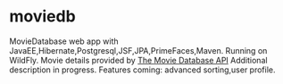 # moviedb
MovieDatabase web app with JavaEE,Hibernate,Postgresql,JSF,JPA,PrimeFaces,Maven.
Running on WildFly.
Movie details provided by [The Movie Database API](https://www.themoviedb.org/documentation/api)
Additional description in progress.
Features coming: advanced sorting,user profile.
